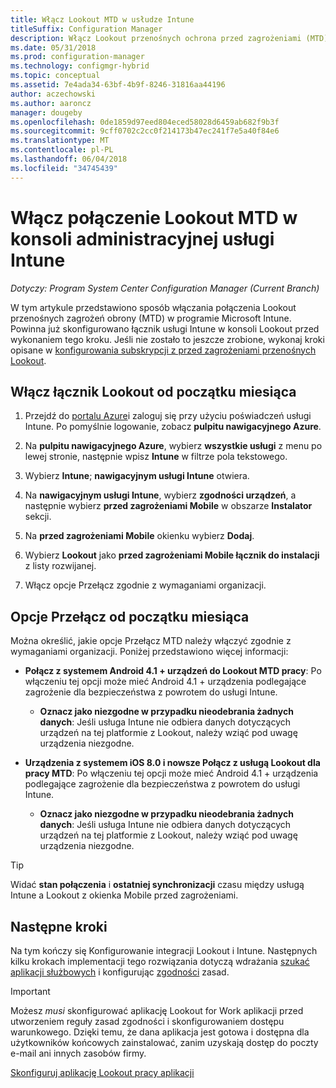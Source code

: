 ```yaml
---
title: Włącz Lookout MTD w usłudze Intune
titleSuffix: Configuration Manager
description: Włącz Lookout przenośnych ochrona przed zagrożeniami (MTD) w portalu Microsoft Intune.
ms.date: 05/31/2018
ms.prod: configuration-manager
ms.technology: configmgr-hybrid
ms.topic: conceptual
ms.assetid: 7e4ada34-63bf-4b9f-8246-31816aa44196
author: aczechowski
ms.author: aaroncz
manager: dougeby
ms.openlocfilehash: 0de1859d97eed804eced58028d6459ab682f9b3f
ms.sourcegitcommit: 9cff0702c2cc0f214173b47ec241f7e5a40f84e6
ms.translationtype: MT
ms.contentlocale: pl-PL
ms.lasthandoff: 06/04/2018
ms.locfileid: "34745439"
---
```

# <a name="enable-lookout-mtd-connection-in-the-intune-admin-console"></a>Włącz połączenie Lookout MTD w konsoli administracyjnej usługi Intune

*Dotyczy: Program System Center Configuration Manager (Current Branch)*

W tym artykule przedstawiono sposób włączania połączenia Lookout przenośnych zagrożeń obrony (MTD) w programie Microsoft Intune. Powinna już skonfigurowano łącznik usługi Intune w konsoli Lookout przed wykonaniem tego kroku. Jeśli nie zostało to jeszcze zrobione, wykonaj kroki opisane w [konfigurowania subskrypcji z przed zagrożeniami przenośnych Lookout](set-up-your-subscription-with-lookout.md).



## <a name="enable-the-lookout-mtd-connector"></a>Włącz łącznik Lookout od początku miesiąca

1. Przejdź do [portalu Azure](https://portal.azure.com)i zaloguj się przy użyciu poświadczeń usługi Intune. Po pomyślnie logowanie, zobacz **pulpitu nawigacyjnego Azure**.  

2. Na **pulpitu nawigacyjnego Azure**, wybierz **wszystkie usługi** z menu po lewej stronie, następnie wpisz **Intune** w filtrze pola tekstowego.  

3. Wybierz **Intune**; **nawigacyjnym usługi Intune** otwiera.  

4. Na **nawigacyjnym usługi Intune**, wybierz **zgodności urządzeń**, a następnie wybierz **przed zagrożeniami Mobile** w obszarze **Instalator** sekcji.  

5. Na **przed zagrożeniami Mobile** okienku wybierz **Dodaj**.  

6. Wybierz **Lookout** jako **przed zagrożeniami Mobile łącznik do instalacji** z listy rozwijanej.  

7. Włącz opcje Przełącz zgodnie z wymaganiami organizacji.  



## <a name="mtd-toggle-options"></a>Opcje Przełącz od początku miesiąca

Można określić, jakie opcje Przełącz MTD należy włączyć zgodnie z wymaganiami organizacji. Poniżej przedstawiono więcej informacji:

- **Połącz z systemem Android 4.1 + urządzeń do Lookout MTD pracy**: Po włączeniu tej opcji może mieć Android 4.1 + urządzenia podlegające zagrożenie dla bezpieczeństwa z powrotem do usługi Intune.  
    - **Oznacz jako niezgodne w przypadku nieodebrania żadnych danych**: Jeśli usługa Intune nie odbiera danych dotyczących urządzeń na tej platformie z Lookout, należy wziąć pod uwagę urządzenia niezgodne.  

- **Urządzenia z systemem iOS 8.0 i nowsze Połącz z usługą Lookout dla pracy MTD**: Po włączeniu tej opcji może mieć Android 4.1 + urządzenia podlegające zagrożenie dla bezpieczeństwa z powrotem do usługi Intune.
    - **Oznacz jako niezgodne w przypadku nieodebrania żadnych danych**: Jeśli usługa Intune nie odbiera danych dotyczących urządzeń na tej platformie z Lookout, należy wziąć pod uwagę urządzenia niezgodne.  

> [!TIP]  
> Widać **stan połączenia** i **ostatniej synchronizacji** czasu między usługą Intune a Lookout z okienka Mobile przed zagrożeniami.



## <a name="next-steps"></a>Następne kroki
Na tym kończy się Konfigurowanie integracji Lookout i Intune. Następnych kilku krokach implementacji tego rozwiązania dotyczą wdrażania [szukać aplikacji służbowych](configure-and-deploy-lookout-for-work-apps.md) i konfigurując [zgodności](enable-device-threat-protection-rule-compliance-policy.md) zasad.

>[!IMPORTANT]
> Możesz *musi* skonfigurować aplikację Lookout for Work aplikacji przed utworzeniem reguły zasad zgodności i skonfigurowaniem dostępu warunkowego. Dzięki temu, że dana aplikacja jest gotowa i dostępna dla użytkowników końcowych zainstalować, zanim uzyskają dostęp do poczty e-mail ani innych zasobów firmy.

[Skonfiguruj aplikację Lookout pracy aplikacji](configure-and-deploy-lookout-for-work-apps.md)
